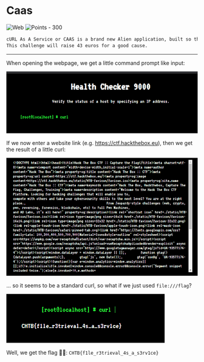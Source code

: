# Caas

![Web](https://img.shields.io/badge/Web--0042ff?style=for-the-badge) ![Points - 300](https://img.shields.io/badge/Points-300-9cf?style=for-the-badge)

```txt
cURL As A Service or CAAS is a brand new Alien application, built so that humans can test the status of their websites. However, it seems that the Aliens have not quite got the hang of Human programming and the application is riddled with issues.
This challenge will raise 43 euros for a good cause.
```

---

When opening the webpage, we get a little command prompt like input:

![page](./page.png)

If we now enter a website link (e.g. https://ctf.hackthebox.eu), then we get the result of a little curl:

![curlhtb](./curl1.png)

... so it seems to be a standard curl, so what if we just used `file:///flag`? 

![curlflag](./curlf.png)

Well, we get the flag 🤷‍♂️: `CHTB{f1le_r3trieval_4s_a_s3rv1ce}`
